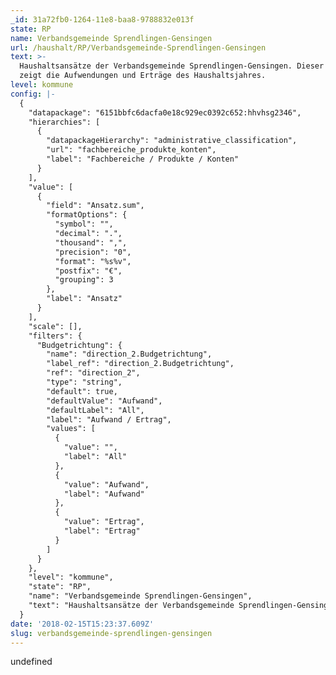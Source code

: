 ```yaml
---
_id: 31a72fb0-1264-11e8-baa8-9788832e013f
state: RP
name: Verbandsgemeinde Sprendlingen-Gensingen
url: /haushalt/RP/Verbandsgemeinde-Sprendlingen-Gensingen
text: >-
  Haushaltsansätze der Verbandsgemeinde Sprendlingen-Gensingen. Dieser Haushalt
  zeigt die Aufwendungen und Erträge des Haushaltsjahres.
level: kommune
config: |-
  {
    "datapackage": "6151bbfc6dacfa0e18c929ec0392c652:hhvhsg2346",
    "hierarchies": [
      {
        "datapackageHierarchy": "administrative_classification",
        "url": "fachbereiche_produkte_konten",
        "label": "Fachbereiche / Produkte / Konten"
      }
    ],
    "value": [
      {
        "field": "Ansatz.sum",
        "formatOptions": {
          "symbol": "",
          "decimal": ".",
          "thousand": ",",
          "precision": "0",
          "format": "%s%v",
          "postfix": "€",
          "grouping": 3
        },
        "label": "Ansatz"
      }
    ],
    "scale": [],
    "filters": {
      "Budgetrichtung": {
        "name": "direction_2.Budgetrichtung",
        "label_ref": "direction_2.Budgetrichtung",
        "ref": "direction_2",
        "type": "string",
        "default": true,
        "defaultValue": "Aufwand",
        "defaultLabel": "All",
        "label": "Aufwand / Ertrag",
        "values": [
          {
            "value": "",
            "label": "All"
          },
          {
            "value": "Aufwand",
            "label": "Aufwand"
          },
          {
            "value": "Ertrag",
            "label": "Ertrag"
          }
        ]
      }
    },
    "level": "kommune",
    "state": "RP",
    "name": "Verbandsgemeinde Sprendlingen-Gensingen",
    "text": "Haushaltsansätze der Verbandsgemeinde Sprendlingen-Gensingen. Dieser Haushalt zeigt die Aufwendungen und Erträge des Haushaltsjahres."
  }
date: '2018-02-15T15:23:37.609Z'
slug: verbandsgemeinde-sprendlingen-gensingen
---
```

undefined
